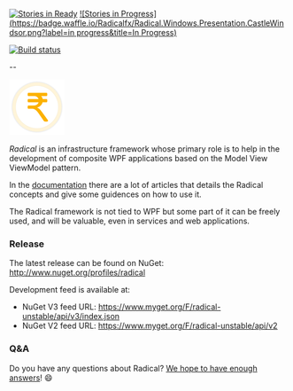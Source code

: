 [![Stories in Ready](https://badge.waffle.io/Radicalfx/Radical.Windows.Presentation.CastleWindsor.png?label=ready&title=Ready)](http://waffle.io/radicalfx/housekeeping)
[![Stories in Progress](https://badge.waffle.io/Radicalfx/Radical.Windows.Presentation.CastleWindsor.png?label=in progress&title=In Progress)](http://waffle.io/radicalfx/housekeeping)

[![Build status](https://ci.appveyor.com/api/projects/status/p900of75fotgiw9e?svg=true)](https://ci.appveyor.com/project/radical-bot/radical-windows-presentation-castlewindsor)

--

![Radical logo](Radical.png)

*Radical* is an infrastructure framework whose primary role is to help in the development of composite WPF applications based on the Model View ViewModel pattern.

In the [documentation](https://github.com/RadicalFx/radical/wiki)  there are a lot of articles that details the Radical concepts and give some guidences on how to use it.

The Radical framework is not tied to WPF but some part of it can be freely used, and will be valuable, even in services and web applications.

### Release

The latest release can be found on NuGet: http://www.nuget.org/profiles/radical

Development feed is available at: 
* NuGet V3 feed URL: https://www.myget.org/F/radical-unstable/api/v3/index.json
* NuGet V2 feed URL: https://www.myget.org/F/radical-unstable/api/v2

### Q&A

Do you have any questions about Radical? [We hope to have enough answers](https://groups.google.com/forum/#!forum/radical-mvvm-framework)! :smile:
